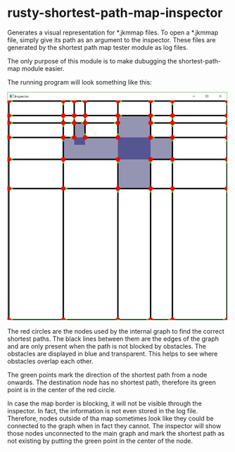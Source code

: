 # rusty-shortest-path-map-inspector
Generates a visual representation for *.jkmmap files. To open a *.jkmmap file, simply give its path as an argument to the inspector.
These files  are generated by the shortest path map tester module as log files.

The only purpose of this module is to make dubugging the shortest-path-map module easier.

The running program will look something like this:

<img src="./img/example.png" width="500" />

The red circles are the nodes used by the internal graph to find the correct shortest paths. The black lines between them are the edges of the graph and are only present when the path is not blocked by obstacles. The obstacles are displayed in blue and transparent. This helps to see where obstacles overlap each other. 

The green points mark the direction of the shortest path from a node onwards. The destination node has no shortest path, therefore its green point is in the center of the red circle.

In case the map border is blocking, it will not be visible through the inspector. In fact, the information is not even stored in the log file. Therefore, nodes outside of tha map sometimes look like they could be connected to the graph when in fact they cannot. The inspector will show those nodes unconnected to the main graph and mark the shortest path as not existing by putting the green point in the center of the node.




